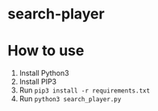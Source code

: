 ﻿# search-player

# How to use
1.  Install Python3
2.  Install PIP3
3.  Run `pip3 install -r requirements.txt`
4.  Run `python3 search_player.py`
